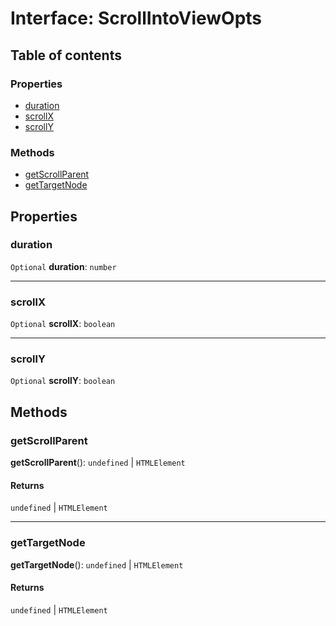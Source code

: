 # Interface: ScrollIntoViewOpts

## Table of contents

### Properties

* [duration](/en/auto-docs/free-layout-editor/interfaces/ScrollIntoViewOpts.md#duration)
* [scrollX](/en/auto-docs/free-layout-editor/interfaces/ScrollIntoViewOpts.md#scrollx)
* [scrollY](/en/auto-docs/free-layout-editor/interfaces/ScrollIntoViewOpts.md#scrolly)

### Methods

* [getScrollParent](/en/auto-docs/free-layout-editor/interfaces/ScrollIntoViewOpts.md#getscrollparent)
* [getTargetNode](/en/auto-docs/free-layout-editor/interfaces/ScrollIntoViewOpts.md#gettargetnode)

## Properties

### duration

`Optional` **duration**: `number`

***

### scrollX

`Optional` **scrollX**: `boolean`

***

### scrollY

`Optional` **scrollY**: `boolean`

## Methods

### getScrollParent

**getScrollParent**(): `undefined` | `HTMLElement`

#### Returns

`undefined` | `HTMLElement`

***

### getTargetNode

**getTargetNode**(): `undefined` | `HTMLElement`

#### Returns

`undefined` | `HTMLElement`

